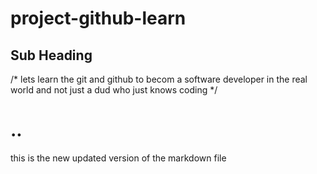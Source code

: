 # project-github-learn
## Sub Heading
/* lets learn the git and github to becom a software developer in the real world and not just a dud who just knows coding */
# ..
this is the new updated version of the markdown file
